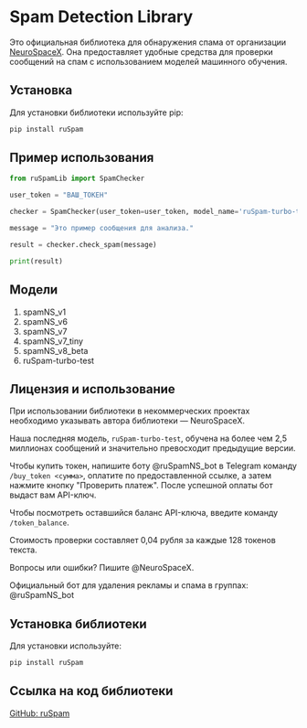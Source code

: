 
# Spam Detection Library

Это официальная библиотека для обнаружения спама от организации [NeuroSpaceX](https://huggingface.co/NeuroSpaceX). Она предоставляет удобные средства для проверки сообщений на спам с использованием моделей машинного обучения.

## Установка

Для установки библиотеки используйте pip:

```bash
pip install ruSpam
```

## Пример использования

```python
from ruSpamLib import SpamChecker

user_token = "ВАШ_ТОКЕН"

checker = SpamChecker(user_token=user_token, model_name='ruSpam-turbo-test')

message = "Это пример сообщения для анализа."

result = checker.check_spam(message)

print(result)
```

## Модели 

1. spamNS_v1
2. spamNS_v6
3. spamNS_v7
4. spamNS_v7_tiny
5. spamNS_v8_beta
6. ruSpam-turbo-test

## Лицензия и использование

При использовании библиотеки в некоммерческих проектах необходимо указывать автора библиотеки — NeuroSpaceX.

Наша последняя модель, `ruSpam-turbo-test`, обучена на более чем 2,5 миллионах сообщений и значительно превосходит предыдущие версии.

Чтобы купить токен, напишите боту @ruSpamNS_bot в Telegram команду `/buy_token <сумма>`, оплатите по предоставленной ссылке, а затем нажмите кнопку "Проверить платеж". После успешной оплаты бот выдаст вам API-ключ.

Чтобы посмотреть оставшийся баланс API-ключа, введите команду `/token_balance`.

Стоимость проверки составляет 0,04 рубля за каждые 128 токенов текста.

Вопросы или ошибки? Пишите @NeuroSpaceX.

Официальный бот для удаления рекламы и спама в группах: @ruSpamNS_bot

## Установка библиотеки

Для установки используйте:

```bash
pip install ruSpam
```

## Ссылка на код библиотеки

[GitHub: ruSpam](https://github.com/NeuroSpaceX/ruSpam)
